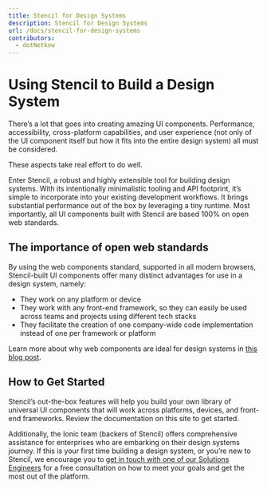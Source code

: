 ```yaml
---
title: Stencil for Design Systems
description: Stencil for Design Systems
url: /docs/stencil-for-design-systems
contributors:
  - dotNetkow
---
```


# Using Stencil to Build a Design System

There’s a lot that goes into creating amazing UI components. Performance, accessibility, cross-platform capabilities, and user experience (not only of the UI component itself but how it fits into the entire design system) all must be considered.

These aspects take real effort to do well.

Enter Stencil, a robust and highly extensible tool for building design systems. With its intentionally minimalistic tooling and API footprint, it’s simple to incorporate into your existing development workflows. It brings substantial performance out of the box by leveraging a tiny runtime. Most importantly, all UI components built with Stencil are based 100% on open web standards.

## The importance of open web standards
By using the web components standard, supported in all modern browsers, Stencil-built UI components offer many distinct advantages for use in a design system, namely:

* They work on any platform or device
* They work with any front-end framework, so they can easily be used across teams and projects using different tech stacks
* They facilitate the creation of one company-wide code implementation instead of one per framework or platform

Learn more about why web components are ideal for design systems in [this blog post](https://blog.ionicframework.com/5-reasons-web-components-are-perfect-for-design-systems/).

## How to Get Started
Stencil’s out-the-box features will help you build your own library of universal UI components that will work across platforms, devices, and front-end frameworks. Review the documentation on this site to get started.

Additionally, the Ionic team (backers of Stencil) offers comprehensive assistance for enterprises who are embarking on their design systems journey. If this is your first time building a design system, or you’re new to Stencil, we encourage you to [get in touch with one of our Solutions Engineers](https://ionicframework.com/sales?product_of_interest=Design%20Systems) for a free consultation on how to meet your goals and get the most out of the platform.